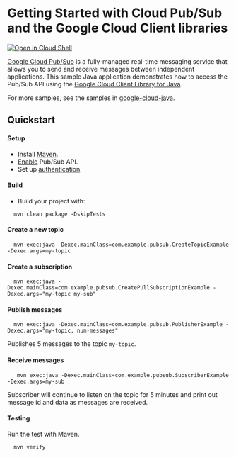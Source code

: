 # Getting Started with Cloud Pub/Sub and the Google Cloud Client libraries

<a href="https://console.cloud.google.com/cloudshell/open?git_repo=https://github.com/GoogleCloudPlatform/java-docs-samples&page=editor&open_in_editor=pubsub/cloud-client/README.md">
<img alt="Open in Cloud Shell" src ="http://gstatic.com/cloudssh/images/open-btn.png"></a>

[Google Cloud Pub/Sub][pubsub] is a fully-managed real-time messaging service that allows you to
send and receive messages between independent applications.
This sample Java application demonstrates how to access the Pub/Sub API using
the [Google Cloud Client Library for Java][google-cloud-java].

[pubsub]: https://cloud.google.com/pubsub/
[google-cloud-java]: https://github.com/GoogleCloudPlatform/google-cloud-java

For more samples, see the samples in
[google-cloud-java](https://github.com/GoogleCloudPlatform/google-cloud-java/tree/master/google-cloud-examples/src/main/java/com/google/cloud/examples/pubsub).

## Quickstart

#### Setup
- Install [Maven](http://maven.apache.org/).
- [Enable](https://console.cloud.google.com/apis/api/pubsub.googleapis.com/overview) Pub/Sub API.
- Set up [authentication](https://cloud.google.com/docs/authentication/getting-started).

#### Build
- Build your project with:
```
  mvn clean package -DskipTests
```

#### Create a new topic
```
  mvn exec:java -Dexec.mainClass=com.example.pubsub.CreateTopicExample -Dexec.args=my-topic
```

#### Create a subscription
```
  mvn exec:java -Dexec.mainClass=com.example.pubsub.CreatePullSubscriptionExample -Dexec.args="my-topic my-sub"
```

#### Publish messages
```
  mvn exec:java -Dexec.mainClass=com.example.pubsub.PublisherExample -Dexec.args="my-topic, num-messages"
```
Publishes 5 messages to the topic `my-topic`.

#### Receive messages
```
   mvn exec:java -Dexec.mainClass=com.example.pubsub.SubscriberExample -Dexec.args=my-sub
```
Subscriber will continue to listen on the topic for 5 minutes and print out message id and data as messages are received.

#### Testing
Run the test with Maven.
```
  mvn verify
```
